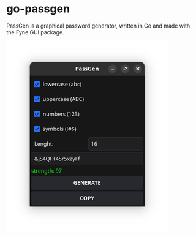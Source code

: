 # go-passgen
PassGen is a graphical password generator, written in Go and made with the Fyne GUI package.

![alt text](https://github.com/D4MI4NX/go-passgen/blob/main/screenshot.png?raw=true)
